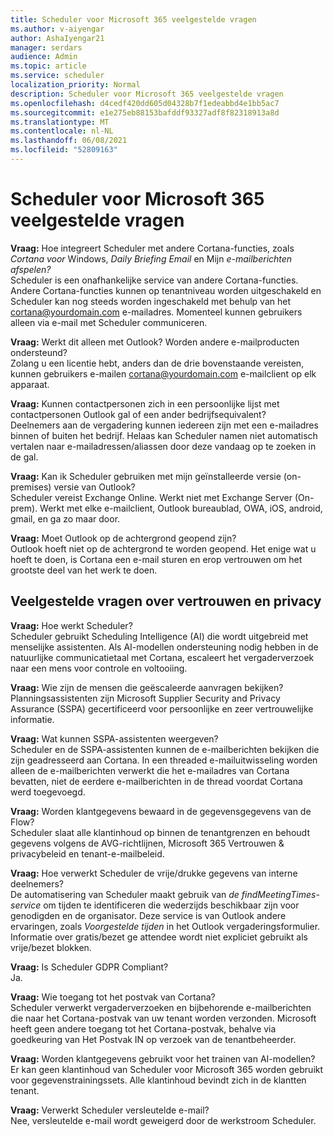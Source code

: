 ```yaml
---
title: Scheduler voor Microsoft 365 veelgestelde vragen
ms.author: v-aiyengar
author: AshaIyengar21
manager: serdars
audience: Admin
ms.topic: article
ms.service: scheduler
localization_priority: Normal
description: Scheduler voor Microsoft 365 veelgestelde vragen
ms.openlocfilehash: d4cedf420dd605d04328b7f1edeabbd4e1bb5ac7
ms.sourcegitcommit: e1e275eb88153bafddf93327adf8f82318913a8d
ms.translationtype: MT
ms.contentlocale: nl-NL
ms.lasthandoff: 06/08/2021
ms.locfileid: "52809163"
---
```

# <a name="scheduler-for-microsoft-365-faqs"></a>Scheduler voor Microsoft 365 veelgestelde vragen

**Vraag:** Hoe integreert Scheduler met andere Cortana-functies, zoals *Cortana voor* Windows, *Daily Briefing Email* en Mijn *e-mailberichten afspelen?*</br>
Scheduler is een onafhankelijke service van andere Cortana-functies. Andere Cortana-functies kunnen op tenantniveau worden uitgeschakeld en Scheduler kan nog steeds worden ingeschakeld met behulp van het cortana@yourdomain.com e-mailadres. Momenteel kunnen gebruikers alleen via e-mail met Scheduler communiceren.

**Vraag:** Werkt dit alleen met Outlook? Worden andere e-mailproducten ondersteund?</br>
Zolang u een licentie hebt, anders dan de drie bovenstaande vereisten, kunnen gebruikers e-mailen cortana@yourdomain.com e-mailclient op elk apparaat.

**Vraag:** Kunnen contactpersonen zich in een persoonlijke lijst met contactpersonen Outlook gal of een ander bedrijfsequivalent?</br>
Deelnemers aan de vergadering kunnen iedereen zijn met een e-mailadres binnen of buiten het bedrijf. Helaas kan Scheduler namen niet automatisch vertalen naar e-mailadressen/aliassen door deze vandaag op te zoeken in de gal.

**Vraag:** Kan ik Scheduler gebruiken met mijn geïnstalleerde versie (on-premises) versie van Outlook?</br>
Scheduler vereist Exchange Online. Werkt niet met Exchange Server (On-prem). Werkt met elke e-mailclient, Outlook bureaublad, OWA, iOS, android, gmail, en ga zo maar door.

**Vraag:** Moet Outlook op de achtergrond geopend zijn?</br>
Outlook hoeft niet op de achtergrond te worden geopend. Het enige wat u hoeft te doen, is Cortana een e-mail sturen en erop vertrouwen om het grootste deel van het werk te doen.

## <a name="frequently-asked-trust-and-privacy-questions"></a>Veelgestelde vragen over vertrouwen en privacy

**Vraag:** Hoe werkt Scheduler?</br>
Scheduler gebruikt Scheduling Intelligence (AI) die wordt uitgebreid met menselijke assistenten. Als AI-modellen ondersteuning nodig hebben in de natuurlijke communicatietaal met Cortana, escaleert het vergaderverzoek naar een mens voor controle en voltooiing.

**Vraag:** Wie zijn de mensen die geëscaleerde aanvragen bekijken? </br>
Planningsassistenten zijn Microsoft Supplier Security and Privacy Assurance (SSPA) gecertificeerd voor persoonlijke en zeer vertrouwelijke informatie. 

**Vraag:** Wat kunnen SSPA-assistenten weergeven?</br>
Scheduler en de SSPA-assistenten kunnen de e-mailberichten bekijken die zijn geadresseerd aan Cortana. In een threaded e-mailuitwisseling worden alleen de e-mailberichten verwerkt die het e-mailadres van Cortana bevatten, niet de eerdere e-mailberichten in de thread voordat Cortana werd toegevoegd.   

**Vraag:** Worden klantgegevens bewaard in de gegevensgegevens van de Flow? </br>
Scheduler slaat alle klantinhoud op binnen de tenantgrenzen en behoudt gegevens volgens de AVG-richtlijnen, Microsoft 365 Vertrouwen & privacybeleid en tenant-e-mailbeleid.

**Vraag:** Hoe verwerkt Scheduler de vrije/drukke gegevens van interne deelnemers? </br>
De automatisering van Scheduler maakt gebruik van *de findMeetingTimes-service* om tijden te identificeren die wederzijds beschikbaar zijn voor genodigden en de organisator. Deze service is van Outlook andere ervaringen, zoals *Voorgestelde tijden* in het Outlook vergaderingsformulier. Informatie over gratis/bezet ge attendee wordt niet expliciet gebruikt als vrije/bezet blokken. 

**Vraag:** Is Scheduler GDPR Compliant? </br>
Ja.

**Vraag:** Wie toegang tot het postvak van Cortana? </br>
Scheduler verwerkt vergaderverzoeken en bijbehorende e-mailberichten die naar het Cortana-postvak van uw tenant worden verzonden. Microsoft heeft geen andere toegang tot het Cortana-postvak, behalve via goedkeuring van Het Postvak IN op verzoek van de tenantbeheerder.  

**Vraag:** Worden klantgegevens gebruikt voor het trainen van AI-modellen?</br>
Er kan geen klantinhoud van Scheduler voor Microsoft 365 worden gebruikt voor gegevenstrainingssets. Alle klantinhoud bevindt zich in de klantten tenant.  

**Vraag:** Verwerkt Scheduler versleutelde e-mail?</br>
Nee, versleutelde e-mail wordt geweigerd door de werkstroom Scheduler. 





